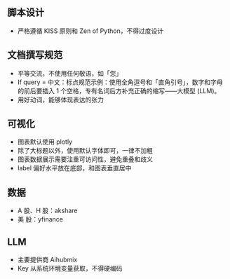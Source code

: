 ## 脚本设计
- 严格遵循 KISS 原则和 Zen of Python，不得过度设计

## 文档撰写规范
- 平等交流，不使用任何敬语，如「您」
- If query = 中文：标点规范示例：使用全角逗号和「直角引号」，数字和字母的前后要插入 1 个空格，专有名词后方补充正确的缩写——大模型 (LLM)。
- 用好动词，能够体现表达的张力

## 可视化
- 图表默认使用 plotly
- 除了大标题以外，使用默认字体即可，一律不加粗
- 图表数据展示需要注重可访问性，避免重叠和歧义
- label 偏好水平放在底部，和图表垂直居中

## 数据
- A 股、H 股：akshare
- 美 股：yfinance

## LLM
- 主要提供商 Aihubmix
- Key 从系统环境变量获取，不得硬编码